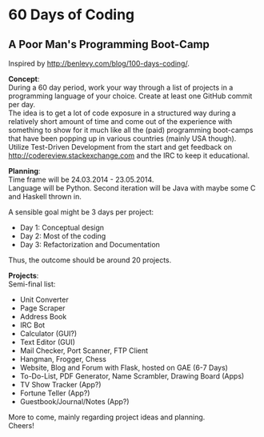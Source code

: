 60 Days of Coding
==================

A Poor Man's Programming Boot-Camp
---

Inspired by http://benlevy.com/blog/100-days-coding/.


**Concept**:   
During a 60 day period, work your way through a list of projects in a programming language of your choice. Create at least one GitHub commit per day.  
The idea is to get a lot of code exposure in a structured way during a relatively short amount of time and come out of the experience with something to show for it much like all the (paid) programming boot-camps that have been popping up in various countries (mainly USA though).  
Utilize Test-Driven Development from the start and get feedback on http://codereview.stackexchange.com and the IRC to keep it educational.

**Planning**:  
Time frame will be 24.03.2014 - 23.05.2014.  
Language will be Python. Second iteration will be Java with maybe some C and Haskell thrown in.  

A sensible goal might be 3 days per project:
  * Day 1: Conceptual design
  * Day 2: Most of the coding
  * Day 3: Refactorization and Documentation  
  
Thus, the outcome should be around 20 projects.  

**Projects**:  
Semi-final list:  
  * Unit Converter
  * Page Scraper
  * Address Book
  * IRC Bot
  * Calculator (GUI?)
  * Text Editor (GUI)
  * Mail Checker, Port Scanner, FTP Client
  * Hangman, Frogger, Chess
  * Website, Blog and Forum with Flask, hosted on GAE (6-7 Days)
  * To-Do-List, PDF Generator, Name Scrambler, Drawing Board (Apps)
  * TV Show Tracker (App?)
  * Fortune Teller (App?)
  * Guestbook/Journal/Notes (App?)
  
More to come, mainly regarding project ideas and planning.  
Cheers!
